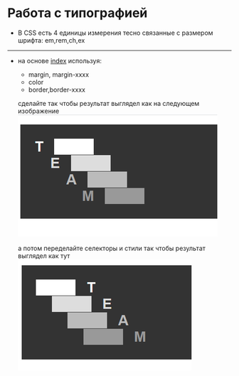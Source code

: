 # Работа с типографией

* В CSS есть 4 единицы измерения тесно связанные с размером шрифта: em,rem,ch,ex

---

* на основе [index](./index.html) используя:
  * margin, margin-xxxx
  * color
  * border,border-xxxx

  сделайте так чтобы результат выглядел как на следующем изображение
  ![1](./1.png)    

  а потом переделайте селекторы и стили так чтобы результат выглядел как тут
  ![2](./2.png) 